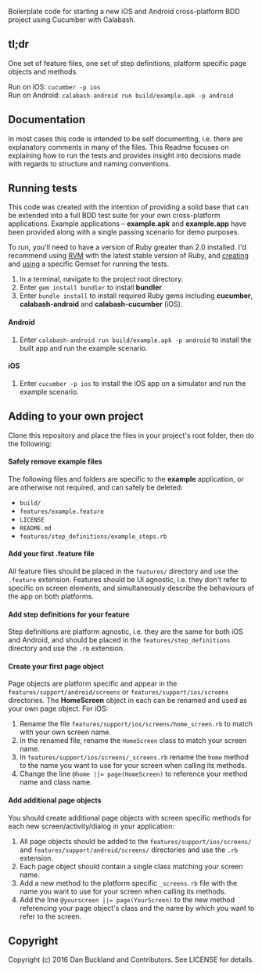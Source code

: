 Boilerplate code for starting a new iOS and Android cross-platform BDD project using Cucumber with Calabash.

## tl;dr

One set of feature files, one set of step definitions, platform specific page objects and methods.

Run on iOS: `cucumber -p ios`  
Run on Android: `calabash-android run build/example.apk -p android`


## Documentation

In most cases this code is intended to be self documenting, i.e. there are explanatory comments in many of the files. This Readme focuses on explaining how to run the tests and provides insight into decisions made with regards to structure and naming conventions.

## Running tests

This code was created with the intention of providing a solid base that can be extended into a full BDD test suite for your own cross-platform applications. Example applications – **example.apk** and **example.app** have been provided along with a single passing scenario for demo purposes.

To run, you'll need to have a version of Ruby greater than 2.0 installed. I'd recommend using [RVM](https://rvm.io/) with the latest stable version of Ruby, and [creating](https://rvm.io/gemsets/creating) and [using](https://rvm.io/gemsets/using) a specific Gemset for running the tests.

1. In a terminal, navigate to the project root directory.
2. Enter `gem install bundler` to install **bundler**.
3. Enter `bundle install` to install required Ruby gems including **cucumber**, **calabash-android** and **calabash-cucumber** (iOS).

#### Android

1. Enter `calabash-android run build/example.apk -p android` to install the built app and run the example scenario.

#### iOS

1. Enter `cucumber -p ios` to install the iOS app on a simulator and run the example scenario.

## Adding to your own project

Clone this repository and place the files in your project's root folder, then do the following:

#### Safely remove example files
The following files and folders are specific to the **example** application, or are otherwise not required, and can safely be deleted:
  * `build/`
  * `features/example.feature`
  * `LICENSE`
  * `README.md`
  * `features/step_definitions/example_steps.rb`

#### Add your first .feature file
All feature files should be placed in the `features/` directory and use the `.feature` extension. Features should be UI agnostic, i.e. they don't refer to specific on screen elements, and simultaneously describe the behaviours of the app on both platforms.

#### Add step definitions for your feature
Step definitions are platform agnostic, i.e. they are the same for both iOS and Android, and should be placed in the `features/step_definitions` directory and use the `.rb` extension.

#### Create your first page object
Page objects are platform specific and appear in the `features/support/android/screens` or `features/support/ios/screens` directories. The **HomeScreen** object in each can be renamed and used as your own page object. For iOS:

  1. Rename the file `features/support/ios/screens/home_screen.rb` to match with your own screen name.
  2. In the renamed file, rename the `HomeScreen` class to match your screen name.
  3. In `features/support/ios/screens/_screens.rb` rename the `home` method to the name you want to use for your screen when calling its methods.
  4. Change the line `@home ||= page(HomeScreen)` to reference your method name and class name.

#### Add additional page objects
You should create additional page objects with screen specific methods for each new screen/activity/dialog in your application:
  1. All page objects should be added to the `features/support/ios/screens/` and `features/support/android/screens/` directories and use the `.rb` extension.
  2. Each page object should contain a single class matching your screen name.
  3. Add a new method to the platform specific `_screens.rb` file with the name you want to use for your screen when calling its methods.
  4. Add the line `@yourscreen ||= page(YourScreen)` to the new method referencing your page object's class and the name by which you want to refer to the screen.

## Copyright

Copyright (c) 2016 Dan Buckland and Contributors. See LICENSE for details.
